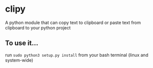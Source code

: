 # clipy
A python module that can copy text to clipboard or paste text from clipboard to your python project

## To use it...

run ```sudo python3 setup.py install``` from your bash terminal (linux and system-wide)

